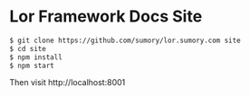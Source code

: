 # Lor Framework Docs Site

```bash
$ git clone https://github.com/sumory/lor.sumory.com site
$ cd site
$ npm install
$ npm start
```

Then visit http://localhost:8001